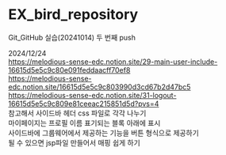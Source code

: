 # EX_bird_repository
Git_GitHub 실습(20241014)
두 번째 push  

2024/12/24  
https://melodious-sense-edc.notion.site/29-main-user-include-16615d5e5c9c80e091feddaacff70ef8  
https://melodious-sense-edc.notion.site/16615d5e5c9c803990d3cd67b2d47bc5  
https://melodious-sense-edc.notion.site/31-logout-16615d5e5c9c809e81ceeac215851d5d?pvs=4  
참고해서 사이드바 헤더 css 파일로 각각 나누기  
마이페이지는 프로필 이름 표기되는 블록 아래에 표시  
사이드바에 그룹웨어에서 제공하는 기능을 버튼 형식으로 제공하기  
될 수 있으면 jsp파일 만들어서 매핑 쉽게 하기  
